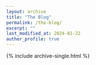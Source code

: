 ```yaml
---
layout: archive
title: "The Blog"
permalink: /the-blog/
excerpt: ""
last_modified_at: 2024-01-22
author_profile: true
---
```


{% include archive-single.html %}
